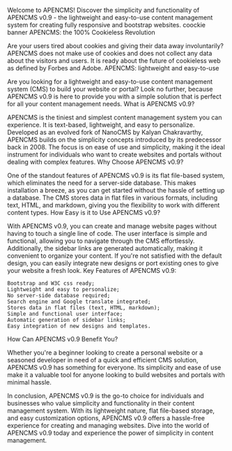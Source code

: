 
Welcome to APENCMS!
Discover the simplicity and functionality of APENCMS v0.9 - the lightweight and easy-to-use content management system for creating fully responsive and bootstrap websites.
coockie banner
APENCMS: the 100% Cookieless Revolution

Are your users tired about cookies and giving their data away involuntarily? APENCMS does not make use of cookies and does not collect any data about the visitors and users. It is ready about the future of cookieless web as defined by Forbes and Adobe.
APENCMS: lightweight and easy-to-use

Are you looking for a lightweight and easy-to-use content management system (CMS) to build your website or portal? Look no further, because APENCMS v0.9 is here to provide you with a simple solution that is perfect for all your content management needs.
What is APENCMS v0.9?

APENCMS is the tiniest and simplest content management system you can experience. It is text-based, lightweight, and easy to personalize. Developed as an evolved fork of NanoCMS by Kalyan Chakravarthy, APENCMS builds on the simplicity concepts introduced by its predecessor back in 2008. The focus is on ease of use and simplicity, making it the ideal instrument for individuals who want to create websites and portals without dealing with complex features.
Why Choose APENCMS v0.9?

One of the standout features of APENCMS v0.9 is its flat file-based system, which eliminates the need for a server-side database. This makes installation a breeze, as you can get started without the hassle of setting up a database. The CMS stores data in flat files in various formats, including text, HTML, and markdown, giving you the flexibility to work with different content types.
How Easy is it to Use APENCMS v0.9?

With APENCMS v0.9, you can create and manage website pages without having to touch a single line of code. The user interface is simple and functional, allowing you to navigate through the CMS effortlessly. Additionally, the sidebar links are generated automatically, making it convenient to organize your content. If you're not satisfied with the default design, you can easily integrate new designs or port existing ones to give your website a fresh look.
Key Features of APENCMS v0.9:

    Bootstrap and W3C css ready;
    Lightweight and easy to personalize;
    No server-side database required;
    Search engine and Google translate integrated;
    Stores data in flat files (text, HTML, markdown);
    Simple and functional user interface;
    Automatic generation of sidebar links;
    Easy integration of new designs and templates.

How Can APENCMS v0.9 Benefit You?

Whether you're a beginner looking to create a personal website or a seasoned developer in need of a quick and efficient CMS solution, APENCMS v0.9 has something for everyone. Its simplicity and ease of use make it a valuable tool for anyone looking to build websites and portals with minimal hassle.

In conclusion, APENCMS v0.9 is the go-to choice for individuals and businesses who value simplicity and functionality in their content management system. With its lightweight nature, flat file-based storage, and easy customization options, APENCMS v0.9 offers a hassle-free experience for creating and managing websites. Dive into the world of APENCMS v0.9 today and experience the power of simplicity in content management.
